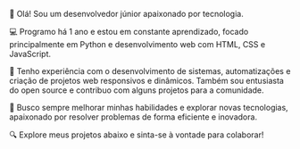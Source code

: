 👋 Olá! Sou um desenvolvedor júnior apaixonado por tecnologia.

💻 Programo há 1 ano e estou em constante aprendizado, focado principalmente em Python e desenvolvimento web com HTML, CSS e JavaScript.

🔧 Tenho experiência com o desenvolvimento de sistemas, automatizações e criação de projetos web responsivos e dinâmicos. Também sou entusiasta do open source e contribuo com alguns projetos para a comunidade.

🚀 Busco sempre melhorar minhas habilidades e explorar novas tecnologias, apaixonado por resolver problemas de forma eficiente e inovadora.

🔍 Explore meus projetos abaixo e sinta-se à vontade para colaborar!
